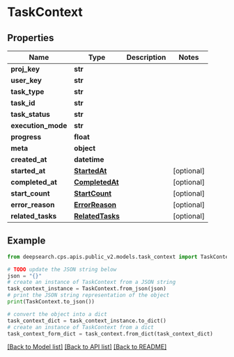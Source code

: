 # TaskContext


## Properties

Name | Type | Description | Notes
------------ | ------------- | ------------- | -------------
**proj_key** | **str** |  | 
**user_key** | **str** |  | 
**task_type** | **str** |  | 
**task_id** | **str** |  | 
**task_status** | **str** |  | 
**execution_mode** | **str** |  | 
**progress** | **float** |  | 
**meta** | **object** |  | 
**created_at** | **datetime** |  | 
**started_at** | [**StartedAt**](StartedAt.md) |  | [optional] 
**completed_at** | [**CompletedAt**](CompletedAt.md) |  | [optional] 
**start_count** | [**StartCount**](StartCount.md) |  | [optional] 
**error_reason** | [**ErrorReason**](ErrorReason.md) |  | [optional] 
**related_tasks** | [**RelatedTasks**](RelatedTasks.md) |  | [optional] 

## Example

```python
from deepsearch.cps.apis.public_v2.models.task_context import TaskContext

# TODO update the JSON string below
json = "{}"
# create an instance of TaskContext from a JSON string
task_context_instance = TaskContext.from_json(json)
# print the JSON string representation of the object
print(TaskContext.to_json())

# convert the object into a dict
task_context_dict = task_context_instance.to_dict()
# create an instance of TaskContext from a dict
task_context_form_dict = task_context.from_dict(task_context_dict)
```
[[Back to Model list]](../README.md#documentation-for-models) [[Back to API list]](../README.md#documentation-for-api-endpoints) [[Back to README]](../README.md)


